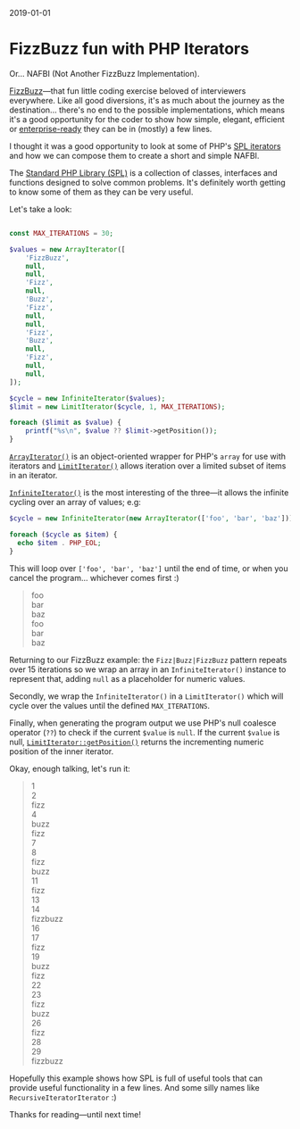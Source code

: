 2019-01-01

# FizzBuzz fun with PHP Iterators

Or... NAFBI (Not Another FizzBuzz Implementation).

[FizzBuzz](https://en.wikipedia.org/wiki/Fizz_buzz)—that fun little coding exercise beloved of interviewers everywhere. Like all good diversions, it's as much about the journey as the destination... there's no end to the possible implementations, which means it's a good opportunity for the coder to show how simple, elegant, efficient or [enterprise-ready](https://github.com/EnterpriseQualityCoding/FizzBuzzEnterpriseEdition) they can be in (mostly) a few lines.

I thought it was a good opportunity to look at some of PHP's [SPL iterators](http://php.net/manual/en/spl.iterators.php) and how we can compose them to create a short and simple NAFBI.

The [Standard PHP Library (SPL)](http://php.net/manual/en/intro.spl.php) is a collection of classes, interfaces and functions designed to solve common problems. It's definitely worth getting to know some of them as they can be very useful.

Let's take a look:

```php

const MAX_ITERATIONS = 30;

$values = new ArrayIterator([
    'FizzBuzz',
    null,
    null,
    'Fizz',
    null,
    'Buzz',
    'Fizz',
    null,
    null,
    'Fizz',
    'Buzz',
    null,
    'Fizz',
    null,
    null,
]);

$cycle = new InfiniteIterator($values);
$limit = new LimitIterator($cycle, 1, MAX_ITERATIONS);

foreach ($limit as $value) {
    printf("%s\n", $value ?? $limit->getPosition());
}
```

[`ArrayIterator()`](http://php.net/manual/en/class.arrayiterator.php) is an object-oriented wrapper for PHP's `array` for use with iterators and [`LimitIterator()`](http://php.net/manual/en/class.limititerator.php) allows iteration over a limited subset of items in an iterator.

[`InfiniteIterator()`](http://php.net/manual/en/class.infiniteiterator.php) is the most interesting of the three—it allows the infinite cycling over an array of values; e.g:

```php
$cycle = new InfiniteIterator(new ArrayIterator(['foo', 'bar', 'baz']));

foreach ($cycle as $item) {
  echo $item . PHP_EOL;
}
```

This will loop over `['foo', 'bar', 'baz']` until the end of time, or when you cancel the program... whichever comes first :)

> foo  
> bar  
> baz  
> foo  
> bar  
> baz  

Returning to our FizzBuzz example: the `Fizz|Buzz|FizzBuzz` pattern repeats over 15 iterations so we wrap an array in an `InfiniteIterator()` instance to represent that, adding `null` as a placeholder for numeric values.

Secondly, we wrap the `InfiniteIterator()` in a `LimitIterator()` which will cycle over the values until the defined `MAX_ITERATIONS`.

Finally, when generating the program output we use PHP's null coalesce operator (`??`) to check if the current `$value` is `null`. If the current `$value` is null, [`LimitIterator::getPosition()`](http://php.net/manual/en/limititerator.getposition.php) returns the incrementing numeric position of the inner iterator.

Okay, enough talking, let's run it:

> 1  
> 2  
> fizz  
> 4  
> buzz  
> fizz  
> 7  
> 8  
> fizz  
> buzz  
> 11  
> fizz  
> 13  
> 14  
> fizzbuzz  
> 16  
> 17  
> fizz  
> 19  
> buzz  
> fizz  
> 22  
> 23  
> fizz  
> buzz  
> 26  
> fizz  
> 28  
> 29  
> fizzbuzz  

Hopefully this example shows how SPL is full of useful tools that can provide useful functionality in a few lines. And some silly names like `RecursiveIteratorIterator` :)

Thanks for reading—until next time!

